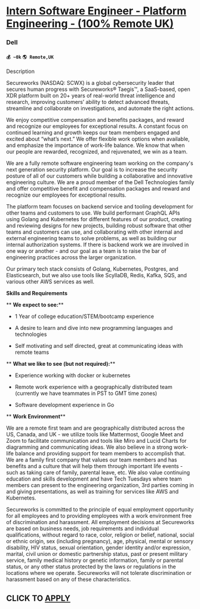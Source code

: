 # [Intern Software Engineer - Platform Engineering - (100% Remote UK)](https://www.remotewlb.com/apply/intern-software-engineer-platform-engineering-100-remote-uk)  
### Dell  
#### `💰 ~0k` `🌎 Remote,UK`  

Description

Secureworks (NASDAQ: SCWX) is a global cybersecurity leader that secures human progress with Secureworks® Taegis™, a SaaS-based, open XDR platform built on 20+ years of real-world threat intelligence and research, improving customers’ ability to detect advanced threats, streamline and collaborate on investigations, and automate the right actions.

We enjoy competitive compensation and benefits packages, and reward and recognize our employees for exceptional results. A constant focus on continued learning and growth keeps our team members engaged and excited about “what’s next.” We offer flexible work options when available, and emphasize the importance of work-life balance. We know that when our people are rewarded, recognized, and rejuvenated, we win as a team.

We are a fully remote software engineering team working on the company's next generation security platform. Our goal is to increase the security posture of all of our customers while building a collaborative and innovative engineering culture. We are a proud member of the Dell Technologies family and offer competitive benefit and compensation packages and reward and recognize our employees for exceptional results.

The platform team focuses on backend service and tooling development for other teams and customers to use. We build performant GraphQL APIs using Golang and Kubernetes for different features of our product, creating and reviewing designs for new projects, building robust software that other teams and customers can use, and collaborating with other internal and external engineering teams to solve problems, as well as building our internal authorization systems. If there is backend work we are involved in one way or another - and our goal as a team is to raise the bar of engineering practices across the larger organization.

Our primary tech stack consists of Golang, Kubernetes, Postgres, and Elasticsearch, but we also use tools like ScyllaDB, Redis, Kafka, SQS, and various other AWS services as well.

****Skills and Requirements****

 ** **We expect to see:****

  * 1 Year of college education/STEM/bootcamp experience

  * A desire to learn and dive into new programming languages and technologies

  * Self motivating and self directed, great at communicating ideas with remote teams

 ** **What we like to see (but not required):****

  * Experience working with docker or kubernetes

  * Remote work experience with a geographically distributed team (currently we have teammates in PST to GMT time zones)

  * Software development experience in Go

 ** **Work Environment****

We are a remote first team and are geographically distributed across the US, Canada, and UK - we utilize tools like Mattermost, Google Meet and Zoom to facilitate communication and tools like Miro and Lucid Charts for diagramming and communicating ideas. We also believe in a strong work-life balance and providing support for team members to accomplish that. We are a family first company that values our team members and has benefits and a culture that will help them through important life events - such as taking care of family, parental leave, etc. We also value continuing education and skills development and have Tech Tuesdays where team members can present to the engineering organization, 3rd parties coming in and giving presentations, as well as training for services like AWS and Kubernetes.

Secureworks is committed to the principle of equal employment opportunity for all employees and to providing employees with a work environment free of discrimination and harassment. All employment decisions at Secureworks are based on business needs, job requirements and individual qualifications, without regard to race, color, religion or belief, national, social or ethnic origin, sex (including pregnancy), age, physical, mental or sensory disability, HIV status, sexual orientation, gender identity and/or expression, marital, civil union or domestic partnership status, past or present military service, family medical history or genetic information, family or parental status, or any other status protected by the laws or regulations in the locations where we operate. Secureworks will not tolerate discrimination or harassment based on any of these characteristics.

  
## CLICK TO [APPLY](https://www.remotewlb.com/apply/intern-software-engineer-platform-engineering-100-remote-uk)

